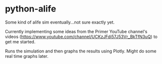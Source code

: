 # python-alife
Some kind of alife sim eventually...not sure exactly yet.

Currently implementing some ideas from the Primer YouTube channel's videos (https://www.youtube.com/channel/UCKzJFdi57J53Vr_BkTfN3uQ) to get me started.

Runs the simulation and then graphs the results using Plotly. Might do some real time graphs later.